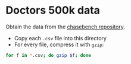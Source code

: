 # Doctors 500k data

Obtain the data from the [chasebench repository](https://github.com/dbunibas/chasebench/tree/master/scenarios/doctors/data/500k).
* Copy each `.csv` file into this directory
* For every file, compress it with `gzip`:
```bash
for f in *.csv; do gzip $f; done
```
